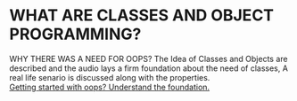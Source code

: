 # WHAT ARE CLASSES AND OBJECT PROGRAMMING? 
WHY THERE WAS A NEED FOR OOPS?
The Idea of Classes and Objects are described and the audio lays a firm foundation about the need of classes,
A real life senario is discussed along with the properties.  
[Getting started with oops? Understand the foundation.](https://drive.google.com/file/d/1QXs1aGzYMKYtwntDsD2gFsNM7m2J2SXr/view?usp=sharing)
